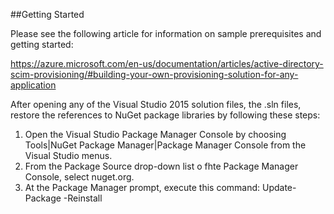 ##Getting Started

Please see the following article for information on sample prerequisites and getting started:

https://azure.microsoft.com/en-us/documentation/articles/active-directory-scim-provisioning/#building-your-own-provisioning-solution-for-any-application

After opening any of the Visual Studio 2015 solution files, the .sln files, restore the references to NuGet package libraries by following these steps: 
1.  Open the Visual Studio Package Manager Console by choosing Tools|NuGet Package Manager|Package Manager Console from the Visual Studio menus.  
2.  From the Package Source drop-down list o fhte Package Manager Console, select nuget.org.  
3.  At the Package Manager prompt, execute this command: 
      Update-Package -Reinstall

